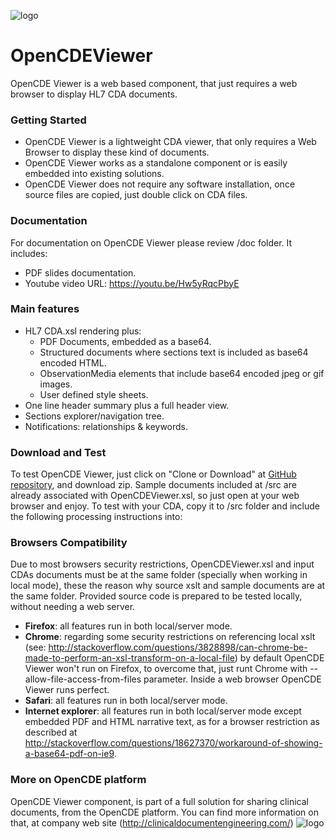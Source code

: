![logo](http://clinicaldocumentengineering.com/assets/logo/OpenCDE_Logo_grey.png)
# OpenCDEViewer
OpenCDE Viewer is a web based component, that just requires a web browser to display HL7 CDA documents. 

### Getting Started
  *  OpenCDE Viewer is a lightweight CDA viewer, that only requires a Web Browser to display these kind of documents.
  *  OpenCDE Viewer works as a standalone component or is easily embedded into existing solutions.
  *  OpenCDE Viewer does not require any software installation, once source files are copied, just double click on CDA files. 

### Documentation
For documentation on OpenCDE Viewer please review /doc folder. It includes:
  * PDF slides documentation.
  * Youtube video URL: https://youtu.be/Hw5yRqcPbyE 

### Main features
  * HL7 CDA.xsl rendering plus: 
    * PDF Documents, embedded as a base64.
    * Structured documents where sections text is included as base64 encoded HTML.
    * ObservationMedia elements that include base64 encoded jpeg or gif images.
    * User defined style sheets.
  * One line header summary plus a full header view.
  * Sections explorer/navigation tree.
  * Notifications: relationships & keywords.

### Download and Test
To test OpenCDE Viewer, just click on "Clone or Download" at [GitHub repository]( https://github.com/clinicaldocumentengineering/OpenCDEViewer), and download zip. Sample documents included at /src are already associated with OpenCDEViewer.xsl, so just open at your web browser and enjoy.
To test with your CDA, copy it to /src folder and include the following processing instructions into: <?xml-stylesheet type='text/xsl' href='OpenCDEViewer.xsl' ?>

### Browsers Compatibility
Due to most browsers security restrictions, OpenCDEViewer.xsl and input CDAs documents must be at the same folder (specially when working in local mode), these the reason why source xslt and sample documents are at the same folder.
Provided source code is prepared to be tested locally, without needing a web server.
 * __Firefox__: all features run in both local/server mode.
 * __Chrome__: regarding some security restrictions on referencing local xslt (see: http://stackoverflow.com/questions/3828898/can-chrome-be-made-to-perform-an-xsl-transform-on-a-local-file) by default OpenCDE Viewer won't run on Firefox, to overcome that, just runt Chrome with --allow-file-access-from-files parameter. Inside a web browser OpenCDE Viewer runs perfect.
 * __Safari__: all features run in both local/server mode.
 * __Internet explorer__: all features run in both local/server mode except embedded PDF and HTML narrative text, as for a browser restriction as described at http://stackoverflow.com/questions/18627370/workaround-of-showing-a-base64-pdf-on-ie9.

### More on OpenCDE platform
OpenCDE Viewer component, is part of a full solution for sharing clinical documents, from the OpenCDE platform. You can find more information on that, at company web site (http://clinicaldocumentengineering.com/)
![logo](http://clinicaldocumentengineering.com/assets/logo/logo_CDE_text_big.png)
